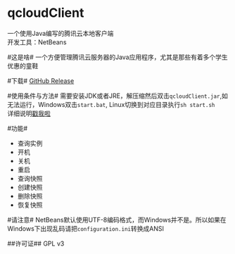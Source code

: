 # qcloudClient
一个使用Java编写的腾讯云本地客户端<br>
开发工具：NetBeans

#这是啥#
一个方便管理腾讯云服务器的Java应用程序，尤其是那些有着多个学生优惠的童鞋

#下载#
[GitHub Release](https://github.com/BennyThink/qcloudClient/releases "GitHub Release")

#使用条件与方法#
需要安装JDK或者JRE，解压缩然后双击`qcloudClient.jar`,如无法运行，Windows双击`start.bat`, Linux切换到对应目录执行`sh start.sh`<br>
详细说明[戳我啦](https://www.bennythink.com/qclient.html "土豆不好吃")

#功能#
* 查询实例
* 开机
* 关机
* 重启
* 查询快照
* 创建快照
* 删除快照
* 恢复快照

#请注意#
NetBeans默认使用UTF-8编码格式，而Windows并不是。所以如果在Windows下出现乱码请把`configuration.ini`转换成ANSI

##许可证##
GPL v3
